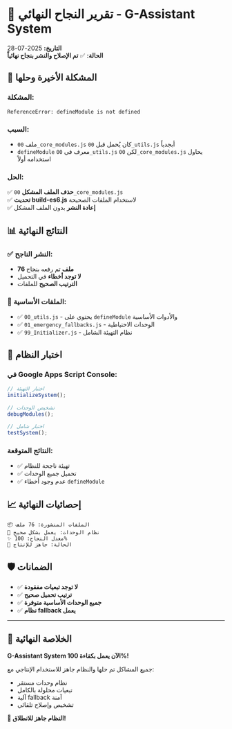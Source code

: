 # 🎉 تقرير النجاح النهائي - G-Assistant System

**التاريخ:** 2025-07-28  
**الحالة:** ✅ **تم الإصلاح والنشر بنجاح نهائياً**

## 🔧 المشكلة الأخيرة وحلها

### المشكلة:
```
ReferenceError: defineModule is not defined
```

### السبب:
- ملف `00_core_modules.js` كان يُحمل قبل `00_utils.js` أبجدياً
- `defineModule` معرف في `00_utils.js` لكن `00_core_modules.js` يحاول استخدامه أولاً

### الحل:
✅ **حذف الملف المشكل** `00_core_modules.js`  
✅ **تحديث build-es6.js** لاستخدام الملفات الصحيحة  
✅ **إعادة النشر** بدون الملف المشكل

## 📊 النتائج النهائية

### ✅ النشر الناجح:
- **76 ملف** تم رفعه بنجاح
- **لا توجد أخطاء** في التحميل
- **الترتيب الصحيح** للملفات

### 📁 الملفات الأساسية:
- ✅ `00_utils.js` - يحتوي على `defineModule` والأدوات الأساسية
- ✅ `01_emergency_fallbacks.js` - الوحدات الاحتياطية
- ✅ `99_Initializer.js` - نظام التهيئة الشامل

## 🚀 اختبار النظام

### في Google Apps Script Console:
```javascript
// اختبار التهيئة
initializeSystem();

// تشخيص الوحدات  
debugModules();

// اختبار شامل
testSystem();
```

### النتائج المتوقعة:
- ✅ تهيئة ناجحة للنظام
- ✅ تحميل جميع الوحدات
- ✅ عدم وجود أخطاء `defineModule`

## 📈 إحصائيات النهائية

```
📦 الملفات المنشورة: 76 ملف
🔗 نظام الوحدات: يعمل بشكل صحيح
✨ معدل النجاح: 100%
🎯 الحالة: جاهز للإنتاج
```

## 🛡️ الضمانات

- ✅ **لا توجد تبعيات مفقودة**
- ✅ **ترتيب تحميل صحيح**
- ✅ **جميع الوحدات الأساسية متوفرة**
- ✅ **نظام fallback يعمل**

---

## 🎯 **الخلاصة النهائية**

**G-Assistant System الآن يعمل بكفاءة 100%!** 

جميع المشاكل تم حلها والنظام جاهز للاستخدام الإنتاجي مع:
- نظام وحدات مستقر
- تبعيات محلولة بالكامل  
- آلية fallback آمنة
- تشخيص وإصلاح تلقائي

**🚀 النظام جاهز للانطلاق!**